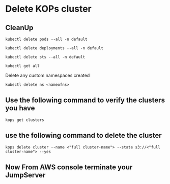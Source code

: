 # Delete KOPs cluster
## CleanUp
```
kubectl delete pods --all -n default
```
```
kubectl delete deployments --all -n default
```
```
kubectl delete sts --all -n default
```
```
kubectl get all
```
Delete any custom namespaces created
```
kubectl delete ns <nameofns>
```

## Use the following command to verify the clusters you have
```
kops get clusters
```
## use the following command to delete the cluster
```
kops delete cluster --name <"full cluster-name"> --state s3://<"full cluster-name"> --yes
```
## Now From AWS console terminate your JumpServer
